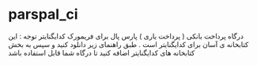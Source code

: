# parspal_ci
درگاه پرداخت بانکی ( پرداخت یاری ) پارس پال برای فریمورک کدایگنایتر
توجه : این کتابخانه ی آسان برای کدایگنایتر است . طبق راهنمای زیر دانلود کنید و سپس به بخش کتابخانه های کدایگنایتر اضافه کنید تا درگاه شما قابل استفاده باشد 
